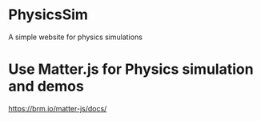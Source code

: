 # PhysicsSim
A simple website for physics simulations

# Use Matter.js for Physics simulation and demos

https://brm.io/matter-js/docs/
